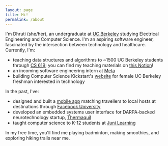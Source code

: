 ```yaml
---
layout: page
title: Hi!
permalink: /about
---
```


I'm Dhruti (she/her), an undergraduate at [UC Berkeley](https://www.berkeley.edu/) studying Electrical Engineering and Computer Science. I'm an aspiring software engineer, fascinated by the intersection between technology and healthcare. Currently, I'm:
- teaching data structures and algorithms to ~1500 UC Berkeley students through [CS 61B](https://inst.eecs.berkeley.edu/~cs61b/sp22/); you can find my teaching materials on [this Notion](https://rune-hardboard-bd0.notion.site/CS-61B-Spring-2022-0b65448c3ec8472195b8d6147981d84d)!
- an incoming software engineering intern at [Meta](https://www.facebook.com/)
- building Computer Science Kickstart's [website](https://cs-kickstart.berkeley.edu/) for female UC Berkeley freshman interested in technology

In the past, I've:
- designed and built a [mobile app](https://rune-hardboard-bd0.notion.site/gem-4475f976cb8e46f5bfdcfed954a1472b) matching travellers to local hosts at destinations through [Facebook University](https://diversity.fb.com/initiative/facebook-university/)
- developed an embedded systems user interface for DARPA-backed neurotechnology startup, [Thermaquil](https://www.thermaquil.com/)
- taught computer science to K-12 students at [Juni Learning](https://junilearning.com/)

In my free time, you'll find me playing badminton, making smoothies, and exploring hiking trails near me.
